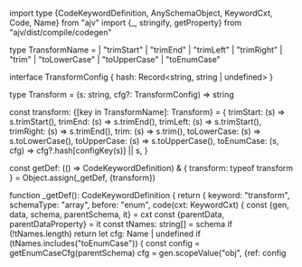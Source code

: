 import type {CodeKeywordDefinition, AnySchemaObject, KeywordCxt, Code, Name} from "ajv"
import {_, stringify, getProperty} from "ajv/dist/compile/codegen"

type TransformName =
  | "trimStart"
  | "trimEnd"
  | "trimLeft"
  | "trimRight"
  | "trim"
  | "toLowerCase"
  | "toUpperCase"
  | "toEnumCase"

interface TransformConfig {
  hash: Record<string, string | undefined>
}

type Transform = (s: string, cfg?: TransformConfig) => string

const transform: {[key in TransformName]: Transform} = {
  trimStart: (s) => s.trimStart(),
  trimEnd: (s) => s.trimEnd(),
  trimLeft: (s) => s.trimStart(),
  trimRight: (s) => s.trimEnd(),
  trim: (s) => s.trim(),
  toLowerCase: (s) => s.toLowerCase(),
  toUpperCase: (s) => s.toUpperCase(),
  toEnumCase: (s, cfg) => cfg?.hash[configKey(s)] || s,
}

const getDef: (() => CodeKeywordDefinition) & {
  transform: typeof transform
} = Object.assign(_getDef, {transform})

function _getDef(): CodeKeywordDefinition {
  return {
    keyword: "transform",
    schemaType: "array",
    before: "enum",
    code(cxt: KeywordCxt) {
      const {gen, data, schema, parentSchema, it} = cxt
      const {parentData, parentDataProperty} = it
      const tNames: string[] = schema
      if (!tNames.length) return
      let cfg: Name | undefined
      if (tNames.includes("toEnumCase")) {
        const config = getEnumCaseCfg(parentSchema)
        cfg = gen.scopeValue("obj", {ref: config